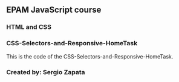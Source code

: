 ## EPAM JavaScript course

### HTML and CSS

### CSS-Selectors-and-Responsive-HomeTask

This is the code of the CSS-Selectors-and-Responsive-HomeTask.

### Created by: Sergio Zapata
